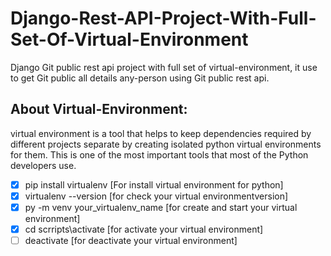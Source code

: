 # Django-Rest-API-Project-With-Full-Set-Of-Virtual-Environment
Django Git public rest api project with full set of virtual-environment, it use to get Git public all details any-person using Git public rest api.

## About Virtual-Environment:
virtual environment is a tool that helps to keep dependencies required by different projects separate by creating isolated python virtual environments for them. This is one of the most important tools that most of the Python developers use.

- [x] pip install virtualenv   [For install virtual environment for python]
- [x] virtualenv --version     [for check your virtual environmentversion]
- [x] py -m venv your_virtualenv_name   [for create and start your virtual environment]
- [x] cd scrripts\activate     [for activate your virtual environment]
- [ ] deactivate               [for deactivate your virtual environment] 
